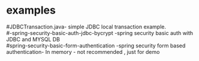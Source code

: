 # examples

#JDBCTransaction.java- simple JDBC local transaction example.
</br>
#-spring-security-basic-auth-jdbc-bycrypt -spring security basic auth with JDBC and MYSQL DB
</br>
#spring-security-basic-form-authentication -spring security form based authentication- In memory - not recommended , just for demo
